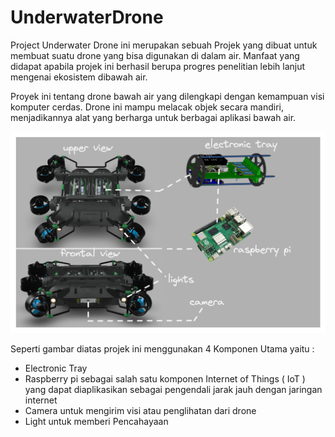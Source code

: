 # UnderwaterDrone
<p>Project Underwater Drone ini merupakan sebuah Projek yang dibuat untuk membuat suatu drone yang bisa digunakan di dalam air. Manfaat yang didapat apabila projek ini berhasil berupa progres penelitian lebih lanjut mengenai ekosistem dibawah air. </p>
<p>Proyek ini tentang drone bawah air yang dilengkapi dengan kemampuan visi komputer cerdas. Drone ini mampu melacak objek secara mandiri, menjadikannya alat yang berharga untuk berbagai aplikasi bawah air. </p>

![Image Alt](https://github.com/YukiAsahi/Underwater-Drone/blob/74ef37ef2ffe9954862e2753407889d24819e77c/Previewphoto/overview.png)

<p>Seperti gambar diatas projek ini menggunakan 4 Komponen Utama yaitu :</p>
<ul>
  <li>Electronic Tray</li>
  <li>Raspberry pi sebagai salah satu komponen Internet of Things ( IoT ) yang dapat diaplikasikan sebagai pengendali jarak jauh dengan jaringan internet</li>
  <li>Camera untuk mengirim visi atau penglihatan dari drone</li>
  <li>Light untuk memberi Pencahayaan</li>
</ul>

<p></p>
